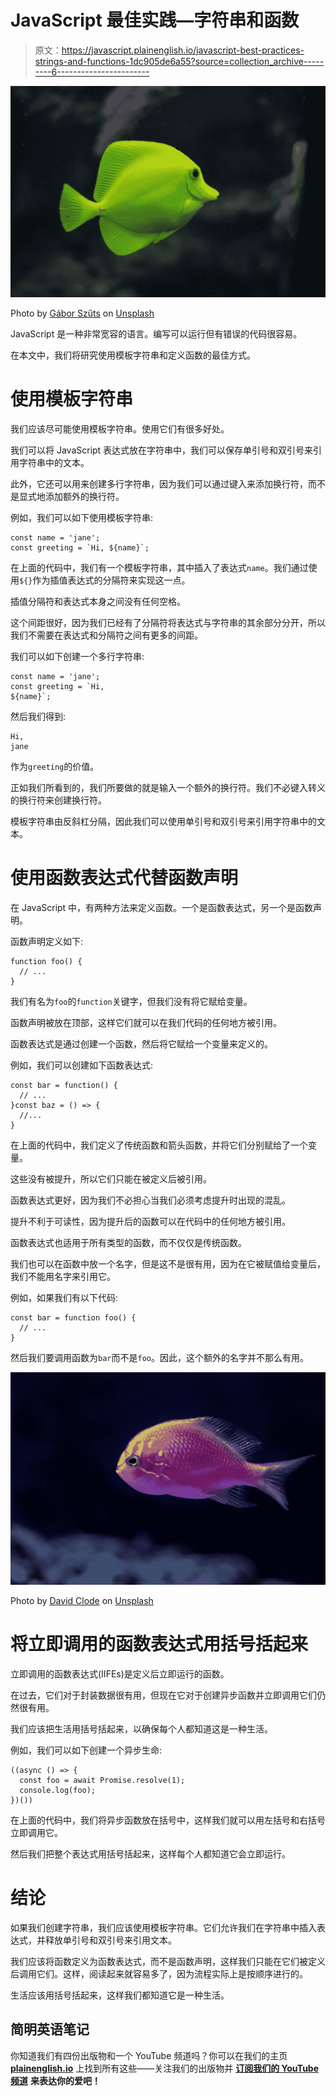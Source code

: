 # JavaScript 最佳实践—字符串和函数

> 原文：<https://javascript.plainenglish.io/javascript-best-practices-strings-and-functions-1dc905de6a55?source=collection_archive---------6----------------------->

![](img/38ffeca7f389a9f48401b318bb700247.png)

Photo by [Gábor Szűts](https://unsplash.com/@szutsi?utm_source=medium&utm_medium=referral) on [Unsplash](https://unsplash.com?utm_source=medium&utm_medium=referral)

JavaScript 是一种非常宽容的语言。编写可以运行但有错误的代码很容易。

在本文中，我们将研究使用模板字符串和定义函数的最佳方式。

# 使用模板字符串

我们应该尽可能使用模板字符串。使用它们有很多好处。

我们可以将 JavaScript 表达式放在字符串中，我们可以保存单引号和双引号来引用字符串中的文本。

此外，它还可以用来创建多行字符串，因为我们可以通过键入来添加换行符，而不是显式地添加额外的换行符。

例如，我们可以如下使用模板字符串:

```
const name = 'jane';
const greeting = `Hi, ${name}`;
```

在上面的代码中，我们有一个模板字符串，其中插入了表达式`name`。我们通过使用`${}`作为插值表达式的分隔符来实现这一点。

插值分隔符和表达式本身之间没有任何空格。

这个间距很好，因为我们已经有了分隔符将表达式与字符串的其余部分分开，所以我们不需要在表达式和分隔符之间有更多的间距。

我们可以如下创建一个多行字符串:

```
const name = 'jane';
const greeting = `Hi, 
${name}`;
```

然后我们得到:

```
Hi, 
jane
```

作为`greeting`的价值。

正如我们所看到的，我们所要做的就是输入一个额外的换行符。我们不必键入转义的换行符来创建换行符。

模板字符串由反斜杠分隔，因此我们可以使用单引号和双引号来引用字符串中的文本。

# 使用函数表达式代替函数声明

在 JavaScript 中，有两种方法来定义函数。一个是函数表达式，另一个是函数声明。

函数声明定义如下:

```
function foo() {
  // ...
}
```

我们有名为`foo`的`function`关键字，但我们没有将它赋给变量。

函数声明被放在顶部，这样它们就可以在我们代码的任何地方被引用。

函数表达式是通过创建一个函数，然后将它赋给一个变量来定义的。

例如，我们可以创建如下函数表达式:

```
const bar = function() {
  // ...
}const baz = () => {
  //...
}
```

在上面的代码中，我们定义了传统函数和箭头函数，并将它们分别赋给了一个变量。

这些没有被提升，所以它们只能在被定义后被引用。

函数表达式更好，因为我们不必担心当我们必须考虑提升时出现的混乱。

提升不利于可读性，因为提升后的函数可以在代码中的任何地方被引用。

函数表达式也适用于所有类型的函数，而不仅仅是传统函数。

我们也可以在函数中放一个名字，但是这不是很有用，因为在它被赋值给变量后，我们不能用名字来引用它。

例如，如果我们有以下代码:

```
const bar = function foo() {
  // ...
}
```

然后我们要调用函数为`bar`而不是`foo`。因此，这个额外的名字并不那么有用。

![](img/804d137cae3ed1bf4a475b469d1abfad.png)

Photo by [David Clode](https://unsplash.com/@davidclode?utm_source=medium&utm_medium=referral) on [Unsplash](https://unsplash.com?utm_source=medium&utm_medium=referral)

# 将立即调用的函数表达式用括号括起来

立即调用的函数表达式(IIFEs)是定义后立即运行的函数。

在过去，它们对于封装数据很有用，但现在它对于创建异步函数并立即调用它们仍然很有用。

我们应该把生活用括号括起来，以确保每个人都知道这是一种生活。

例如，我们可以如下创建一个异步生命:

```
((async () => {
  const foo = await Promise.resolve(1);
  console.log(foo);
})())
```

在上面的代码中，我们将异步函数放在括号中，这样我们就可以用左括号和右括号立即调用它。

然后我们把整个表达式用括号括起来，这样每个人都知道它会立即运行。

# 结论

如果我们创建字符串，我们应该使用模板字符串。它们允许我们在字符串中插入表达式，并释放单引号和双引号来引用文本。

我们应该将函数定义为函数表达式，而不是函数声明，这样我们只能在它们被定义后调用它们。这样，阅读起来就容易多了，因为流程实际上是按顺序进行的。

生活应该用括号括起来，这样我们都知道它是一种生活。

## 简明英语笔记

你知道我们有四份出版物和一个 YouTube 频道吗？你可以在我们的主页 [**plainenglish.io**](https://plainenglish.io/) 上找到所有这些——关注我们的出版物并 [**订阅我们的 YouTube 频道**](https://www.youtube.com/channel/UCtipWUghju290NWcn8jhyAw) **来表达你的爱吧！**